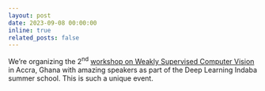 ```yaml
---
layout: post
date: 2023-09-08 00:00:00
inline: true
related_posts: false
---
```


We’re organizing the 2<sup>nd</sup> <a href="https://wscv-indaba.github.io/" rel="noopener" target="blank">workshop on Weakly Supervised Computer Vision</a> in Accra, Ghana with amazing speakers as part of the Deep Learning Indaba summer school. This is such a unique event.
